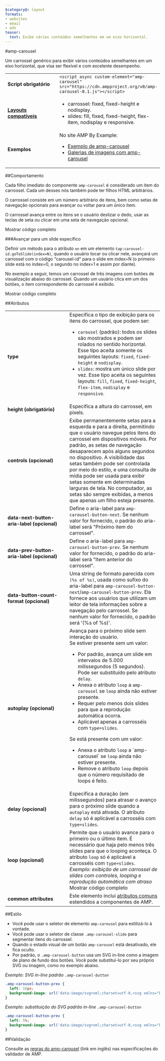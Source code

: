 ```yaml
---
$category@: layout
formats:
- websites
- email
- ads
teaser:
  text: Exibe vários conteúdos semelhantes em um eixo horizontal.
---
```


<!--- Reformatted by Reftar! for AMP (go/reftar) on 2019-06-13 -->
<!---
       Copyright 2015 The AMP HTML Authors. Todos os direitos reservados.

       Licenciado sob a Licença Apache, Versão 2.0 (a "Licença"). O uso deste arquivo só é permitido em conformidade com a Licença.
       Uma cópia da Licença está disponível em

       http://www.apache.org/licenses/LICENSE-2.0

       A menos que exigido pela legislação aplicável ou acordado por escrito, o software fornecido de acordo com a Licença é distribuído "NO ESTADO EM QUE SE ENCONTRA", SEM GARANTIAS OU CONDIÇÕES DE QUALQUER TIPO, expressas ou implícitas.
       Consulte a Licença para ver informações sobre permissões e limitações para o idioma específico.
  -->

#amp-carousel

Um carrossel genérico para exibir vários conteúdos semelhantes em um eixo horizontal, que visa ser flexível e com excelente desempenho.

<table>
  <tr>
    <td width="40%"><strong>Script obrigatório</strong></td>
    <td><code>&lt;script async custom-element="amp-carousel" src="https://cdn.ampproject.org/v0/amp-carousel-0.1.js">&lt;/script></code></td>
  </tr>
  <tr>
    <td class="col-fourty"><strong><a href="https://www.ampproject.org/docs/guides/responsive/control_layout.html">Layouts compatíveis</a></strong></td>
    <td>
      <ul>
        <li>carrossel: fixed, fixed-height e nodisplay.</li>
        <li>slides: fill, fixed, fixed-height, flex-item, nodisplay e responsive.</li>
      </ul>
    </td>
  </tr>
  <tr>
    <td width="40%"><strong>Exemplos</strong></td>
    <td>No site AMP By Example:<ul>
      <li><a href="https://ampbyexample.com/components/amp-carousel/">Exemplo de amp-carousel</a></li>
      <li><a href="https://ampbyexample.com/advanced/image_galleries_with_amp-carousel/">Galerias de imagens com amp-carousel</a></li></ul></td>
    </tr>
  </table>

##Comportamento

Cada filho imediato do componente `amp-carousel` é considerado um item do carrossel. Cada um desses nós também pode ter filhos HTML arbitrários.

O carrossel consiste em um número arbitrário de itens, bem como setas de navegação opcionais para avançar ou voltar para um único item.

O carrossel avança entre os itens se o usuário deslizar o dedo, usar as teclas de seta ou clicar em uma seta de navegação opcional.

<!--embedded example - displays in ampproject.org -->

<div>
  <amp-iframe height="313" src="https://ampproject-b5f4c.firebaseapp.com/examples/ampcarousel.basic.embed.html" layout="fixed-height" sandbox="allow-scripts allow-forms allow-same-origin" resizable="">
    <div aria-label="Mostrar mais" overflow="" tabindex="0" role="button">Mostrar código completo</div>
    <div placeholder=""></div>
  </amp-iframe>
</div>

###Avançar para um slide específico

Definir um método para o atributo `on` em um elemento `tap:carousel-id.goToSlide(index=N)`, quando o usuário tocar ou clicar nele, avançará um carrossel com o código "carousel-id" para o slide em index=N (o primeiro slide está no index=0, o segundo no index=1 e assim por diante).

No exemplo a seguir, temos um carrossel de três imagens com botões de visualização abaixo do carrossel. Quando um usuário clica em um dos botões, o item correspondente do carrossel é exibido.

<!--embedded example - displays in ampproject.org -->

<div>
  <amp-iframe height="878" src="https://ampproject-b5f4c.firebaseapp.com/examples/ampcarousel.advance-slide.embed.html" layout="fixed-height" sandbox="allow-scripts allow-forms allow-same-origin" resizable="">
    <div aria-label="Mostrar mais" overflow="" tabindex="0" role="button">Mostrar código completo</div>
    <div placeholder=""></div>
  </amp-iframe>
</div>

##Atributos

<table>
  <tr>
    <td width="40%"><strong>type</strong></td>
    <td>Especifica o tipo de exibição para os itens do carrossel, que podem ser:
      <ul>
        <li><code>carousel</code> (padrão): todos os slides são mostrados e podem ser rolados no sentido horizontal. Esse tipo aceita somente os seguintes layouts: <code>fixed</code>, <code>fixed-height</code> e <code>nodisplay</code>.</li>
        <li><code>slides</code>: mostra um único slide por vez. Esse tipo aceita os seguintes layouts: <code>fill</code>, <code>fixed</code>, <code>fixed-height</code>, <code>flex-item</code>, <code>nodisplay</code> e <code>responsive</code>.</li>
      </ul></td>
    </tr>
    <tr>
      <td width="40%"><strong>height (obrigatório)</strong></td>
      <td>Especifica a altura do carrossel, em pixels.</td>
    </tr>
    <tr>
      <td width="40%"><strong>controls (opcional)</strong></td>
      <td>Exibe permanentemente setas para a esquerda e para a direita, permitindo que o usuário navegue pelos itens do carrossel em dispositivos móveis.
          Por padrão, as setas de navegação desaparecem após alguns segundos no dispositivo.
          A visibilidade das setas também pode ser controlada por meio do estilo, e uma consulta de mídia pode ser usada para exibir setas somente em determinadas larguras de tela. No computador, as setas são sempre exibidas, a menos que apenas um filho esteja presente.</td>
      </tr>
      <tr>
        <td width="40%"><strong>data-next-button-aria-label (opcional)</strong></td>
        <td>Define o aria-label para <code>amp-carousel-button-next</code>. Se nenhum valor for fornecido, o padrão do aria-label será "Próximo item do carrossel".</td>
      </tr>
      <tr>
        <td width="40%"><strong>data-prev-button-aria-label (opcional)</strong></td>
        <td>Define o aria-label para <code>amp-carousel-button-prev</code>. Se nenhum valor for fornecido, o padrão do aria-label será "Item anterior do carrossel".</td>
      </tr>
      <tr>
        <td width="40%"><strong>data-button-count-format (opcional)</strong></td>
        <td>Uma string de formato parecida com <code>(%s of %s)</code>, usada como sufixo do aria-label para <code>amp-carousel-button-next</code>/<code>amp-carousel-button-prev</code>. Ela fornece aos usuários que utilizam um leitor de tela informações sobre a navegação pelo carrossel. Se nenhum valor for fornecido, o padrão será '(%s of %s)'.</td>
      </tr>
      <tr>
        <td width="40%"><strong>autoplay (opcional)</strong></td>
        <td>Avança para o próximo slide sem interação do usuário.<br>
          Se estiver presente sem um valor:
          <ul>
            <li>Por padrão, avança um slide em intervalos de 5.000 milissegundos (5 segundos). Pode ser substituído pelo atributo <code>delay</code>.</li>
            <li>Anexa o atributo <code>loop</code> a <code>amp-carousel</code> se <code>loop</code> ainda não estiver presente.</li>
            <li>Requer pelo menos dois slides para que a reprodução automática ocorra.</li>
            <li>Aplicável apenas a carrosséis com <code>type=slides</code>.</li>
          </ul>
          Se está presente com um valor:
          <ul>
            <li>Anexa o atributo <code>loop</code> a `amp-carousel` se <code>loop</code> ainda não estiver presente.</li>
            <li>Remove o atributo <code>loop</code> depois que o número requisitado de loops é feito.</li>
          </ul></td>
        </tr>
        <tr>
          <td width="40%"><strong>delay (opcional)</strong></td>
          <td>Especifica a duração (em milissegundos) para atrasar o avanço para o próximo slide quando a <code>autoplay</code> está ativada. O atributo <code>delay</code> só é aplicável a carrosséis com <code>type=slides</code>.</td>
        </tr>
        <tr>
          <td width="40%"><strong>loop (opcional)</strong></td>
          <td>Permite que o usuário avance para o primeiro ou o último item. É necessário que haja pelo menos três slides para que o looping aconteça. O atributo <code>loop</code> só é aplicável a carrosséis com <code>type=slides</code>.
            <em>Exemplo: exibição de um carrossel de slides com controles, looping e reprodução automática com atraso</em>
            <!--embedded example - displays in ampproject.org -->
            <div>
              <amp-iframe height="446" src="https://ampproject-b5f4c.firebaseapp.com/examples/ampcarousel.controls.embed.html" layout="fixed-height" sandbox="allow-scripts allow-forms allow-same-origin" resizable="">
                <div aria-label="Mostrar mais" overflow="" tabindex="0" role="button">Mostrar código completo</div>
                <div placeholder=""></div>
              </amp-iframe>
            </div></td>
          </tr>
          <tr>
            <td width="40%"><strong>common attributes</strong></td>
            <td>Este elemento inclui <a href="https://www.ampproject.org/docs/reference/common_attributes">atributos comuns</a> estendidos a componentes de AMP.</td>
          </tr>
        </table>

##Estilo

* Você pode usar o seletor de elemento `amp-carousel` para estilizá-lo à vontade.
* Você pode usar o seletor de classe `.amp-carousel-slide` para segmentar itens do carrossel.
* Quando o estado visual de um botão `amp-carousel` está desativado, ele fica oculto.
* Por padrão, o `.amp-carousel-button` usa um SVG in-line como a imagem de plano de fundo dos botões. Você pode substituí-lo por seu próprio SVG ou imagem, como no exemplo abaixo.

*Exemplo: SVG in-line padrão `.amp-carousel-button`*

```css
.amp-carousel-button-prev {
  left: 16px;
  background-image: url('data:image/svg+xml;charset=utf-8,<svg xmlns="http://www.w3.org/2000/svg" width="18" height="18" viewBox="0 0 18 18"><path d="M15 8.25H5.87l4.19-4.19L9 3 3 9l6 6 1.06-1.06-4.19-4.19H15v-1.5z" fill="#fff" /></svg>');
}
```

*Exemplo: substituição do SVG padrão in-line `.amp-carousel-button`*

```css
.amp-carousel-button-prev {
  left: 5%;
  background-image: url('data:image/svg+xml;charset=utf-8,<svg xmlns="http://www.w3.org/2000/svg" width="18" height="18" viewBox="0 0 18 18"><path d="M11.56 5.56L10.5 4.5 6 9l4.5 4.5 1.06-1.06L8.12 9z" fill="#fff" /></svg>');
}
```

##Validação

Consulte as [regras do amp-carousel](https://github.com/ampproject/amphtml/blob/master/extensions/amp-carousel/validator-amp-carousel.protoascii) (link em inglês) nas especificações do validador de AMP.

